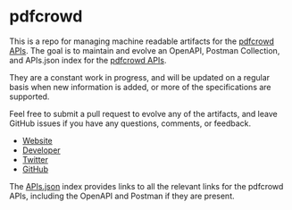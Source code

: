 # pdfcrowdThis is a repo for managing machine readable artifacts for the [pdfcrowd APIs](http://pdfcrowd.com). The goal is to maintain and evolve an OpenAPI, Postman Collection, and APIs.json index for the [pdfcrowd APIs](http://pdfcrowd.com).They are a constant work in progress, and will be updated on a regular basis when new information is added, or more of the specifications are supported.Feel free to submit a pull request to evolve any of the artifacts, and leave GitHub issues if you have any questions, comments, or feedback.- [Website](http://pdfcrowd.com)- [Developer](http://pdfcrowd.com)- [Twitter](https://twitter.com/pdfcrowd)- [GitHub](https://github.com/pdfcrowd)The [APIs.json](https://github.com/api-evangelist/pdfcrowd/blob/master/apis.json) index provides links to all the relevant links for the pdfcrowd APIs, including the OpenAPI and Postman if they are present.